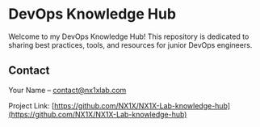 # DevOps Knowledge Hub

Welcome to my DevOps Knowledge Hub! This repository is dedicated to sharing best practices, tools, and resources for junior DevOps engineers.

## Contact

Your Name – [contact@nx1xlab.com](mailto:contact@nx1xlab.com)

Project Link: [https://github.com/NX1X/NX1X-Lab-knowledge-hub](https://github.com/NX1X/NX1X-Lab-knowledge-hub)
